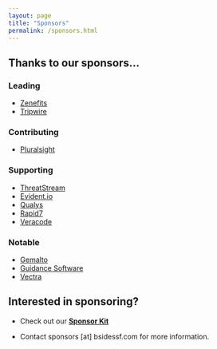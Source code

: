 ```yaml
---
layout: page
title: "Sponsors"
permalink: /sponsors.html
--- 
```


## Thanks to our sponsors...

### Leading
* [Zenefits](https://www.zenefits.com)
* [Tripwire](https://www.tripwire.com)

### Contributing
* [Pluralsight](https://www.pluralsight.com)

### Supporting
* [ThreatStream](https://www.threatstream.com)
* [Evident.io](https://evident.io)
* [Qualys](https://www.qualys.com)
* [Rapid7](http://www.rapid7.com)
* [Veracode](https://www.veracode.com)

### Notable
* [Gemalto](http://www.gemalto.com)
* [Guidance Software](https://www.guidancesoftware.com)
* [Vectra](http://www.vectranetworks.com)

## Interested in sponsoring?

* Check out our **[Sponsor Kit](https://drive.google.com/file/d/0Bwz74M00-bIkWTByamt6OHU2Tlk/view?usp=sharing)**

* Contact sponsors [at] bsidessf.com for more information.
